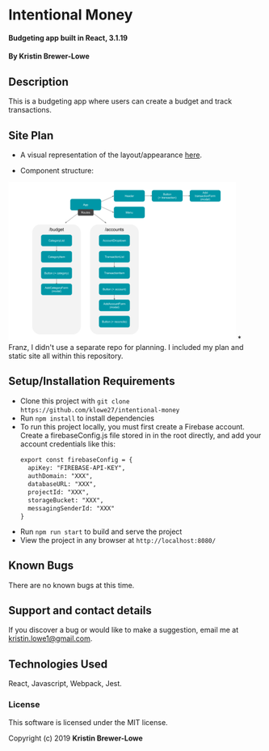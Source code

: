 # Intentional Money

#### Budgeting app built in React, 3.1.19

#### By Kristin Brewer-Lowe

## Description

This is a budgeting app where users can create a budget and track transactions.

## Site Plan

* A visual representation of the layout/appearance [here](https://docs.google.com/presentation/d/1A02e9nJZqEkrIvFPrJaV8hc0JglVK82m05_LCetHxVU/edit?usp=sharing).

* Component structure:

<img src="src/components/assets/images/structure.png" width="450" title="Component Structure">
* Franz, I didn't use a separate repo for planning. I included my plan and static site all within this repository.


## Setup/Installation Requirements

* Clone this project with `git clone https://github.com/klowe27/intentional-money`
* Run `npm install` to install dependencies
* To run this project locally, you must first create a Firebase account. Create a firebaseConfig.js file stored in in the root directly, and add your account credentials like this:
  ```
  export const firebaseConfig = {
    apiKey: "FIREBASE-API-KEY",
    authDomain: "XXX",
    databaseURL: "XXX",
    projectId: "XXX",
    storageBucket: "XXX",
    messagingSenderId: "XXX"
  }
  ```
* Run `npm run start` to build and serve the project
* View the project in any browser at `http://localhost:8080/`

## Known Bugs

There are no known bugs at this time.

## Support and contact details

If you discover a bug or would like to make a suggestion, email me at kristin.lowe1@gmail.com.

## Technologies Used

React, Javascript, Webpack, Jest.

### License

This software is licensed under the MIT license.

Copyright (c) 2019 **Kristin Brewer-Lowe**
